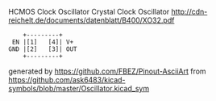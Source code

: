 HCMOS Clock Oscillator
Crystal Clock Oscillator
http://cdn-reichelt.de/documents/datenblatt/B400/XO32.pdf


	    +---------+
	 EN |[1]   [4]| V+
	GND |[2]   [3]| OUT
	    +---------+


generated by https://github.com/FBEZ/Pinout-AsciiArt from https://github.com/ask6483/kicad-symbols/blob/master/Oscillator.kicad_sym